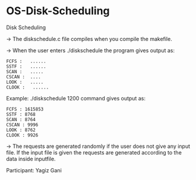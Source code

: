 # OS-Disk-Scheduling
Disk Scheduling

-> The diskschedule.c file compiles when you compile the makefile.

-> When the user enters ./diskschedule <headpos> the program gives output as:
	
	FCFS :   ......
	SSTF :   ......
	SCAN :   .....
	CSCAN :  ....
	LOOK :   .....
	CLOOK :   ......
	
Example: ./diskschedule 1200 command gives output as:

	FCFS : 1615853
	SSTF : 8768
	SCAN : 8764
	CSCAN : 9996
	LOOK : 8762
	CLOOK : 9926
	
-> The requests are generated randomly if the user does not give any input file. If the input file is given the requests are generated according to the data inside inputfile.

Participant:
Yagiz Gani
